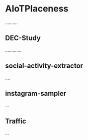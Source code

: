 # AIoTPlaceness

..........

## DEC-Study

.............

## social-activity-extractor

....

## instagram-sampler

...

## Traffic

...
